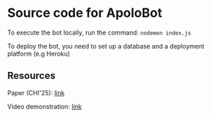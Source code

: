 <h1>Source code for ApoloBot</h1>

To execute the bot locally, run the command: ```nodemon index.js```

To deploy the bot, you need to set up a database and a deployment platform (e.g Heroku)

## Resources
Paper (CHI'25): [link](https://dl.acm.org/doi/10.1145/3706598.3713598)

Video demonstration: [link](https://drive.google.com/file/d/1mbzRYNqm0TV5I_NJpxulJqqQT6wOexgs/view?usp=drive_link)
